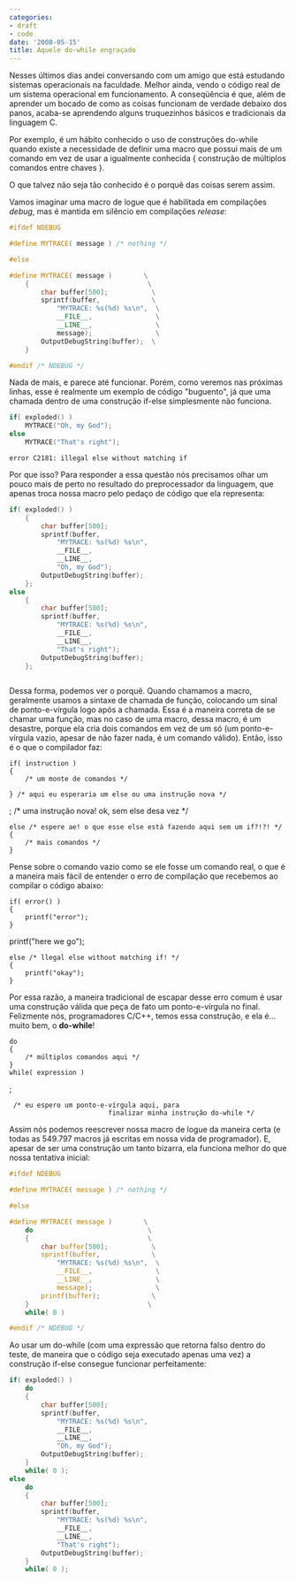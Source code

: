 ```yaml
---
categories:
- draft
- code
date: '2008-05-15'
title: Aquele do-while engraçado
---
```


Nesses últimos dias andei conversando com um amigo que está estudando sistemas operacionais na faculdade. Melhor ainda, vendo o código real de um sistema operacional em funcionamento. A conseqüência é que, além de aprender um bocado de como as coisas funcionam de verdade debaixo dos panos, acaba-se aprendendo alguns truquezinhos básicos e tradicionais da linguagem C.

Por exemplo, é um hábito conhecido o uso de construções do-while quando existe a necessidade de definir uma macro que possui mais de um comando em vez de usar a igualmente conhecida { construção de múltiplos comandos entre chaves }.

O que talvez não seja tão conhecido é o porquê das coisas serem assim.

Vamos imaginar uma macro de logue que é habilitada em compilações _debug_, mas é mantida em silêncio em compilações _release_:

```cpp
#ifdef NDEBUG

#define MYTRACE( message ) /* nothing */

#else

#define MYTRACE( message )        \
	{                              \
		char buffer[500];           \
		sprintf(buffer,             \
			"MYTRACE: %s(%d) %s\n",  \
			__FILE__,                \
			__LINE__,                \
			message);                \
		OutputDebugString(buffer);  \
	}

#endif /* NDEBUG */ 

```

Nada de mais, e parece até funcionar. Porém, como veremos nas próximas linhas, esse é realmente um exemplo de código "buguento", já que uma chamada dentro de uma construção if-else simplesmente não funciona.

```c
if( exploded() )
	MYTRACE("Oh, my God");
else
	MYTRACE("That's right"); 

```

    
    error C2181: illegal else without matching if

Por que isso? Para responder a essa questão nós precisamos olhar um pouco mais de perto no resultado do preprocessador da linguagem, que apenas troca nossa macro pelo pedaço de código que ela representa:

```c
if( exploded() )
	{
		char buffer[500];
		sprintf(buffer,
			"MYTRACE: %s(%d) %s\n",
			__FILE__,
			__LINE__,
			"Oh, my God");
		OutputDebugString(buffer);
	};
else
	{
		char buffer[500];
		sprintf(buffer,
			"MYTRACE: %s(%d) %s\n",
			__FILE__,
			__LINE__,
			"That's right");
		OutputDebugString(buffer);
	};
 

```

Dessa forma, podemos ver o porquê. Quando chamamos a macro, geralmente usamos a sintaxe de chamada de função, colocando um sinal de ponto-e-vírgula logo após a chamada. Essa é a maneira correta de se chamar uma função, mas no caso de uma macro, dessa macro, é um desastre, porque ela cria dois comandos em vez de um só (um ponto-e-vírgula vazio, apesar de não fazer nada, é um comando válido). Então, isso é o que o compilador faz:

    
    if( instruction )
    {
        /* um monte de comandos */
    
    } /* aqui eu esperaria um else ou uma instrução nova */

; /* uma instrução nova! ok, sem else desa vez */

    
    else /* espere ae! o que esse else está fazendo aqui sem um if?!?! */
    {
        /* mais comandos */
    }

Pense sobre o comando vazio como se ele fosse um comando real, o que é a maneira mais fácil de entender o erro de compilação que recebemos ao compilar o código abaixo:

    
    if( error() )
    {
        printf("error");
    }

printf("here we go");

    
    else /* llegal else without matching if! */
    {
        printf("okay");
    }

Por essa razão, a maneira tradicional de escapar desse erro comum é usar uma construção válida que peça de fato um ponto-e-vírgula no final. Felizmente nós, programadores C/C++, temos essa construção, e ela é... muito bem, o **do-while**!

    
    do
    {
        /* múltiplos comandos aqui */
    }
    while( expression )

;

    
     /* eu espero um ponto-e-vírgula aqui, para
                             finalizar minha instrução do-while */

Assim nós podemos reescrever nossa macro de logue da maneira certa (e todas as 549.797 macros já escritas em nossa vida de programador). E, apesar de ser uma construção um tanto bizarra, ela funciona melhor do que nossa tentativa inicial:

```c
#ifdef NDEBUG

#define MYTRACE( message ) /* nothing */

#else

#define MYTRACE( message )        \
	do                             \
	{                              \
		char buffer[500];           \
		sprintf(buffer,             \
			"MYTRACE: %s(%d) %s\n",  \
			__FILE__,                \
			__LINE__,                \
			message);                \
		printf(buffer);             \
	}                              \
	while( 0 )

#endif /* NDEBUG */ 

```

Ao usar um do-while (com uma expressão que retorna falso dentro do teste, de maneira que o código seja executado apenas uma vez) a construção if-else consegue funcionar perfeitamente:

```c
if( exploded() )
	do
	{
		char buffer[500];
		sprintf(buffer,
			"MYTRACE: %s(%d) %s\n",
			__FILE__,
			__LINE__,
			"Oh, my God");
		OutputDebugString(buffer);
	}
	while( 0 );
else
	do
	{
		char buffer[500];
		sprintf(buffer,
			"MYTRACE: %s(%d) %s\n",
			__FILE__,
			__LINE__,
			"That's right");
		OutputDebugString(buffer);
	}
	while( 0 );
 

```
